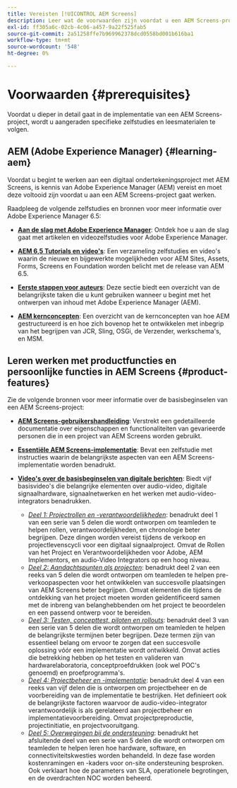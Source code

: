 ```yaml
---
title: Vereisten [!UICONTROL AEM Screens]
description: Leer wat de voorwaarden zijn voordat u een AEM Screens-project start.
exl-id: ff305a6c-02cb-4c06-a457-9a22f525fab5
source-git-commit: 2a51258ffe7b969962378dcd0558bd001b616ba1
workflow-type: tm+mt
source-wordcount: '548'
ht-degree: 0%

---
```


# Voorwaarden {#prerequisites}

Voordat u dieper in detail gaat in de implementatie van een AEM Screens-project, wordt u aangeraden specifieke zelfstudies en leesmaterialen te volgen.

## AEM (Adobe Experience Manager) {#learning-aem}

Voordat u begint te werken aan een digitaal ondertekeningsproject met AEM Screens, is kennis van Adobe Experience Manager (AEM) vereist en moet deze voltooid zijn voordat u aan een AEM Screens-project gaat werken.

Raadpleeg de volgende zelfstudies en bronnen voor meer informatie over Adobe Experience Manager 6.5:

* **[Aan de slag met Adobe Experience Manager](https://experienceleague.adobe.com/en/docs/experience-manager-cloud-service/content/overview/introduction)**: Ontdek hoe u aan de slag gaat met artikelen en videozelfstudies voor Adobe Experience Manager.

* **[AEM 6,5 Tutorials en video&#39;s](https://experienceleague.adobe.com/en/docs/experience-manager-tutorials)**: Een verzameling zelfstudies en video&#39;s waarin de nieuwe en bijgewerkte mogelijkheden voor AEM Sites, Assets, Forms, Screens en Foundation worden belicht met de release van AEM 6.5.

* **[Eerste stappen voor auteurs](https://experienceleague.adobe.com/en/docs/experience-manager-65/content/sites/authoring/essentials/first-steps)**: Deze sectie biedt een overzicht van de belangrijkste taken die u kunt gebruiken wanneer u begint met het ontwerpen van inhoud met Adobe Experience Manager (AEM).

* **[AEM kernconcepten](https://experienceleague.adobe.com/en/docs/experience-manager-65/content/implementing/developing/introduction/the-basics)**: Een overzicht van de kernconcepten van hoe AEM gestructureerd is en hoe zich bovenop het te ontwikkelen met inbegrip van het begrijpen van JCR, Sling, OSGi, de Verzender, werkschema&#39;s, en MSM.

## Leren werken met productfuncties en persoonlijke functies in AEM Screens {#product-features}

Zie de volgende bronnen voor meer informatie over de basisbeginselen van een AEM Screens-project:

* **[AEM Screens-gebruikershandleiding](https://experienceleague.adobe.com/en/docs/experience-manager-screens/user-guide/aem-screens-introduction)**: Verstrekt een gedetailleerde documentatie over eigenschappen en functionaliteiten van gevarieerde personen die in een project van AEM Screens worden gebruikt.

* **[Essentiële AEM Screens-implementatie](https://experienceleague.adobe.com/?launch=AEM-7a#recommended/solutions/experience-manager)**: Bevat een zelfstudie met instructies waarin de belangrijkste aspecten van een AEM Screens-implementatie worden benadrukt.

* **[Video&#39;s over de basisbeginselen van digitale berichten](https://experienceleague.adobe.com/en/docs/experience-manager-screens/user-guide/aem-screens-introduction)**: Biedt vijf basisvideo&#39;s die belangrijke elementen over audio-video, digitale signaalhardware, signaalnetwerken en het werken met audio-video-integrators benadrukken.
   * *[Deel 1: Projectrollen en -verantwoordelijkheden](https://experienceleague.adobe.com/en/docs/experience-manager-screens/user-guide/digital-signage-network/project-roles-responsibilities)*: benadrukt deel 1 van een serie van 5 delen die wordt ontworpen om teamleden te helpen rollen, verantwoordelijkheden, en chronologie beter begrijpen. Deze dingen worden vereist tijdens de verkoop en projectlevenscycli voor een digitaal signaalproject. Omvat de Rollen van het Project en Verantwoordelijkheden voor Adobe, AEM Implementors, en audio-Video Integrators op een hoog niveau.
   * *[Deel 2: Aandachtspunten als projecten](https://experienceleague.adobe.com/en/docs/experience-manager-screens/user-guide/digital-signage-network/project-considerations)*: benadrukt deel 2 van een reeks van 5 delen die wordt ontworpen om teamleden te helpen pre-verkoopaspecten voor het ontwikkelen van succesvolle plaatsingen van AEM Screens beter begrijpen. Omvat elementen die tijdens de ontdekking van het project moeten worden geïdentificeerd samen met de inbreng van belanghebbenden om het project te beoordelen en een passend ontwerp voor te bereiden.
   * *[Deel 3: Testen, concepttest, piloten en rollouts](https://experienceleague.adobe.com/en/docs/experience-manager-screens/user-guide/digital-signage-network/testing-pocs-pilots-rollouts)*: benadrukt deel 3 van een serie van 5 delen die wordt ontworpen om teamleden te helpen de belangrijkste termijnen beter begrijpen. Deze termen zijn van essentieel belang om ervoor te zorgen dat een succesvolle oplossing vóór een implementatie wordt ontwikkeld. Omvat acties die betrekking hebben op het testen en valideren van hardwarelaboratoria, conceptproefdrukken (ook wel POC&#39;s genoemd) en proefprogramma&#39;s.
   * *[Deel 4: Projectbeheer en -implementatie](https://experienceleague.adobe.com/en/docs/experience-manager-screens/user-guide/digital-signage-network/project-management-and-deployment)*: benadrukt deel 4 van een reeks van vijf delen die is ontworpen om projectbeheer en de voorbereiding van de implementatie te bestrijken. Het definieert ook de belangrijkste factoren waarvoor de audio-video-integrator verantwoordelijk is als gerelateerd aan projectbeheer en implementatievoorbereiding. Omvat projectpreproductie, projectinitiatie, en projectvooruitgang.
   * *[Deel 5: Overwegingen bij de ondersteuning](https://experienceleague.adobe.com/en/docs/experience-manager-screens/user-guide/digital-signage-network/support-considerations)*: benadrukt het afsluitende deel van een serie van 5 delen die wordt ontworpen om teamleden te helpen leren hoe hardware, software, en connectiviteitskwesties worden behandeld. In deze fase worden kostenramingen en -kaders voor on-site ondersteuning besproken. Ook verklaart hoe de parameters van SLA, operationele begrotingen, en de overdrachten NOC worden beheerd.
